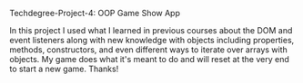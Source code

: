 Techdegree-Project-4: OOP Game Show App

In this project I used what I learned in previous courses about the DOM and event listeners
along with new knowledge with objects including properties, methods, constructors, and even different
ways to iterate over arrays with objects. My game does what it's meant to do and will reset at the very end
to start a new game. Thanks!
